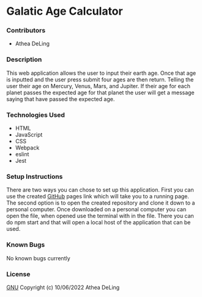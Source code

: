 # Galatic Age Calculator
### Contributors
  * Athea DeLing
### Description
This web application allows the user to input their earth age. Once that age is inputted and the user press submit four ages are then return. Telling the user their age on Mercury, Venus, Mars, and Jupiter. If their age for each planet passes the expected age for that planet the user will get a message saying that have passed the expected age.
### Technologies Used
  * HTML
  * JavaScript
  * CSS
  * Webpack
  * eslint
  * Jest
### Setup Instructions
There are two ways you can chose to set up this application. First you can use the created [GitHub]() pages link which will take you to a running page. The second option is to open the created repository and clone it down to a personal computer. Once downloaded on a personal computer you can open the file, when opened use the terminal with in the file. There you can do npm start and that will open a local host of the application that can be used.
### Known Bugs
No known bugs currently
### License
[GNU](https://choosealicense.com/licenses/gpl-3.0/) Copyright (c) 10/06/2022 Athea DeLing